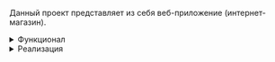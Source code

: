 Данный проект представляет из себя веб-приложение (интернет-магазин).

<details><summary>Функционал</summary>
На главной странице расположен блок с кнопками, можно войти в аккаунт или зарегистрироваться:
![image](https://github.com/maksim25y/ShopApp/assets/131711956/061a328f-dd0f-437f-856e-51e7b26d8426)

При нажатии на кнопку "Регистрация" происходит переход на страницу регистрации:
![image](https://github.com/maksim25y/ShopApp/assets/131711956/9a8cc8d7-1b86-4f78-9fec-715afb946834)

Добавлена валидация, в случае ввода некорректных данных будет выведено соответствующее сообщение
![image](https://github.com/maksim25y/ShopApp/assets/131711956/ba342fde-1e1e-41a6-8259-6b39eeb79839)

При нажатии на кнопку "Войти" пользователь перейдёт на страницу входа в аккаунт.
![image](https://github.com/maksim25y/ShopApp/assets/131711956/01b40196-fe43-47aa-8787-454bbb0cc7d2)

Если пользователь ввёл некорректные данные, то будет выведено соответствующее оповещени:
![image](https://github.com/maksim25y/ShopApp/assets/131711956/33f07a56-236e-406b-a183-44f1463b79d0)

При корректном вводе данных пользователь попадает на главную страницу сайта, кнопки "Войти" и "Регистрация" пропадают, появляются кнопка "Мой профиль" и "Список товаров":
![image](https://github.com/maksim25y/ShopApp/assets/131711956/c0280c5f-1ca6-4a56-83e2-c058a2617673)

Нажав на кнопку "Список товаров" пользователь попадает на страницу с доступными товарами и может перейти на страницу любого товара:
![image](https://github.com/maksim25y/ShopApp/assets/131711956/ae6ff76c-65a7-4a68-a513-2fa3bc11bd11)
При переходе на страницу товара пользователь увидит описание товара и сможет забронировать товар, нажав на кнопку "Добавить в корзину" (товар добавится в корзину, которую пользователь может просмотреть в его профиле):
![image](https://github.com/maksim25y/ShopApp/assets/131711956/64eec9bf-d78a-4a10-95b5-ccc972338b01)

При переходе в свой профиль пользователь сможет увидеть информацию профиля, сможет отредактировать данные профиля:
![image](https://github.com/maksim25y/ShopApp/assets/131711956/a4b2807d-6e7c-4e90-961e-517c58392919)



</details>
<details><summary>Реализация</summary>
Во время выполнения проекта я использовал следующий набор технологий: PostgreSQL, Maven, Spring MVC, Spring Data JPA, ORM Hibernate, Bootstrap, Thymeleaf, Spring Validation.
  
База данных:

</details>
